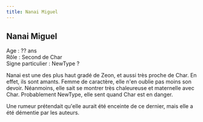 ```yaml
---
title: Nanai Miguel
---
```


Nanai Miguel
------------


Age : ?? ans  
Rôle : Second de Char  
Signe particulier : NewType ?  
  
Nanai est une des plus haut gradé de Zeon, et aussi très proche de Char. En effet, ils sont amants. Femme de caractère, elle n'en oublie pas moins son devoir. Néanmoins, elle sait se montrer très chaleureuse et maternelle avec Char. Probablement NewType, elle sent quand Char est en danger.


Une rumeur prétendait qu'elle aurait été enceinte de ce dernier, mais elle a été démentie par les auteurs.

